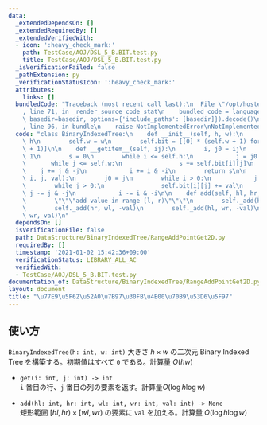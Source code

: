 ```yaml
---
data:
  _extendedDependsOn: []
  _extendedRequiredBy: []
  _extendedVerifiedWith:
  - icon: ':heavy_check_mark:'
    path: TestCase/AOJ/DSL_5_B.BIT.test.py
    title: TestCase/AOJ/DSL_5_B.BIT.test.py
  _isVerificationFailed: false
  _pathExtension: py
  _verificationStatusIcon: ':heavy_check_mark:'
  attributes:
    links: []
  bundledCode: "Traceback (most recent call last):\n  File \"/opt/hostedtoolcache/Python/3.9.2/x64/lib/python3.9/site-packages/onlinejudge_verify/documentation/build.py\"\
    , line 71, in _render_source_code_stat\n    bundled_code = language.bundle(stat.path,\
    \ basedir=basedir, options={'include_paths': [basedir]}).decode()\n  File \"/opt/hostedtoolcache/Python/3.9.2/x64/lib/python3.9/site-packages/onlinejudge_verify/languages/python.py\"\
    , line 96, in bundle\n    raise NotImplementedError\nNotImplementedError\n"
  code: "class BinaryIndexedTree:\n    def __init__(self, h, w):\n        self.h =\
    \ h\n        self.w = w\n        self.bit = [[0] * (self.w + 1) for _ in range(self.h\
    \ + 1)]\n\n    def __getitem__(self, ij):\n        i, j0 = ij\n        i = i +\
    \ 1\n        s = 0\n        while i <= self.h:\n            j = j0 + 1\n     \
    \       while j <= self.w:\n                s += self.bit[i][j]\n            \
    \    j += j & -j\n            i += i & -i\n        return s\n\n    def _add(self,\
    \ i, j, val):\n        j0 = j\n        while i > 0:\n            j = j0\n    \
    \        while j > 0:\n                self.bit[i][j] += val\n               \
    \ j -= j & -j\n            i -= i & -i\n\n    def add(self, hl, hr, wl, wr, val):\n\
    \        \"\"\"add value in range [l, r)\"\"\"\n        self._add(hl, wl, val)\n\
    \        self._add(hr, wl, -val)\n        self._add(hl, wr, -val)\n        self._add(hr,\
    \ wr, val)\n"
  dependsOn: []
  isVerificationFile: false
  path: DataStructure/BinaryIndexedTree/RangeAddPointGet2D.py
  requiredBy: []
  timestamp: '2021-01-02 15:42:36+09:00'
  verificationStatus: LIBRARY_ALL_AC
  verifiedWith:
  - TestCase/AOJ/DSL_5_B.BIT.test.py
documentation_of: DataStructure/BinaryIndexedTree/RangeAddPointGet2D.py
layout: document
title: "\u77E9\u5F62\u52A0\u7B97\u30FB\u4E00\u70B9\u53D6\u5F97"
---
```


## 使い方
`BinaryIndexedTree(h: int, w: int)`
大きさ $h × w$ の二次元 Binary Indexed Tree を構築する。初期値はすべて `0` である。計算量 $O(hw)$

- `get(i: int, j: int) -> int`  
`i` 番目の行、`j` 番目の列の要素を返す。計算量$O(\log h\log w)$

- `add(hl: int, hr: int, wl: int, wr: int, val: int) -> None`  
矩形範囲 $\lbrack hl, hr) × \lbrack wl, wr)$ の要素に `val` を加える。計算量 $O(\log h\log w)$
